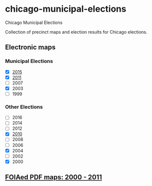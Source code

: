 # chicago-municipal-elections
Chicago Municipal Elections

Collection of precinct maps and election results for Chicago elections.

## Electronic maps

### Municipal Elections
- [x] [2015](precincts/2015_precincts.geojson)
- [x] [2011](precincts/2011_precincts.geojson)
- [ ] 2007
- [x] 2003
- [ ] 1999

### Other Elections
- [ ] 2016
- [ ] 2014
- [ ] 2012
- [x] [2010](precincts/2010_precincts.geojson)
- [ ] 2008
- [ ] 2006
- [x] 2004
- [ ] 2002
- [x] 2000

## [FOIAed PDF maps: 2000 - 2011](foia_pdfs)

